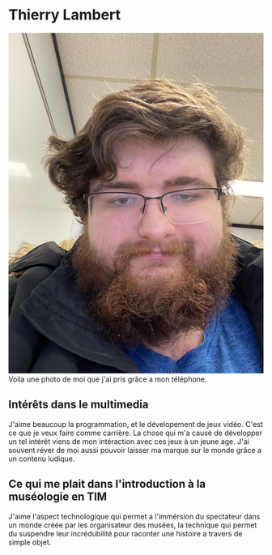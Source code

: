 # Thierry Lambert

![photo](20250123_200648975_iOS.jpg)
Voila une photo de moi que j'ai pris grâce a mon téléphone.

## **Intérêts dans le multimedia**
J'aime beaucoup la programmation, et le dévelopement de jeux vidéo. C'est ce que je veux faire comme carrière. La chose qui m'a causé de développer un tel intérêt viens de mon intéraction avec ces jeux à un jeune age. J'ai souvent réver de moi aussi pouvoir laisser ma marque sur le monde grâce a un
 contenu ludique.

## Ce qui me plait dans l'introduction à la muséologie en TIM
J'aime l'aspect technologique qui permet a l'immérsion du spectateur dans un monde créée par les organisateur des musées, la technique qui permet du suspendre leur incrédubilité pour raconter une histoire a travers de simple objet.
